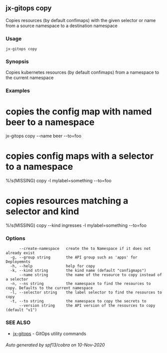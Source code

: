 ## jx-gitops copy

Copies resources (by default confimaps) with the given selector or name from a source namespace to a destination namespace

### Usage

```
jx-gitops copy
```

### Synopsis

Copies kubernetes resources (by default confimaps) from a namespace to the current namespace

### Examples

  # copies the config map with named beer to a namespace
  jx-gitops copy --name beer --to=foo
  
  # copies config maps with a selector to a namespace
  %!s(MISSING) copy -l mylabel=something --to=foo
  
  # copies resources matching a selector and kind
  %!s(MISSING) copy --kind ingresses -l mylabel=something --to=foo

### Options

```
      --create-namespace   create the to Namespace if it does not already exist
  -g, --group string       the API group such as 'apps' for Deployemnts
  -h, --help               help for copy
  -k, --kind string        the kind name (default "configmaps")
      --name string        the name of the resource to copy instead of a selector
  -n, --ns string          the namespace to find the resources to copy. Defaults to the current namespace
  -l, --selector string    the label selector to find the resources to copy
  -t, --to string          the namespace to copy the secrets to
      --version string     the API version of the resources to copy (default "v1")
```

### SEE ALSO

* [jx-gitops](jx-gitops.md)	 - GitOps utility commands

###### Auto generated by spf13/cobra on 10-Nov-2020
